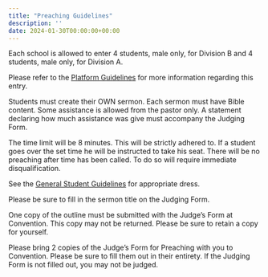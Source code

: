```yaml
---
title: "Preaching Guidelines"
description: ''
date: 2024-01-30T00:00:00+00:00
---
```


Each school is allowed to enter 4 students, male only, for Division B and 4 students, male only, for Division A.

Please refer to the [Platform Guidelines](/guidelines/platform) for more information regarding this entry.

Students must create their OWN sermon. Each sermon must have Bible content. Some assistance is allowed from the pastor only. A statement declaring how much assistance was give must accompany the Judging Form.

The time limit will be 8 minutes. This will be strictly adhered to. If a student goes over the set time he will be instructed to take his seat. There will be no preaching after time has been called. To do so will require immediate disqualification.

See the [General Student Guidelines](/guidelines) for appropriate dress.

Please be sure to fill in the sermon title on the Judging Form.

One copy of the outline must be submitted with the Judge’s Form at Convention. This copy may not be returned. Please be sure to retain a copy for yourself.

Please bring 2 copies of the Judge’s Form for Preaching with you to Convention. Please be sure to fill them out in their entirety. If the Judging Form is not filled out, you may not be judged.